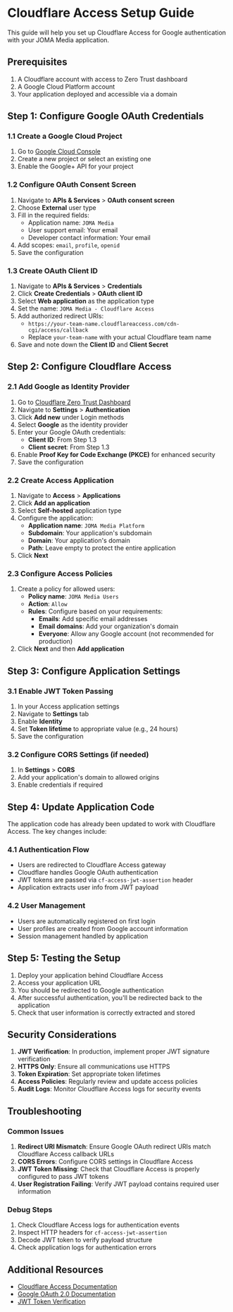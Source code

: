 # Cloudflare Access Setup Guide

This guide will help you set up Cloudflare Access for Google authentication with your JOMA Media application.

## Prerequisites

1. A Cloudflare account with access to Zero Trust dashboard
2. A Google Cloud Platform account
3. Your application deployed and accessible via a domain

## Step 1: Configure Google OAuth Credentials

### 1.1 Create a Google Cloud Project
1. Go to [Google Cloud Console](https://console.cloud.google.com/)
2. Create a new project or select an existing one
3. Enable the Google+ API for your project

### 1.2 Configure OAuth Consent Screen
1. Navigate to **APIs & Services** > **OAuth consent screen**
2. Choose **External** user type
3. Fill in the required fields:
   - Application name: `JOMA Media`
   - User support email: Your email
   - Developer contact information: Your email
4. Add scopes: `email`, `profile`, `openid`
5. Save the configuration

### 1.3 Create OAuth Client ID
1. Navigate to **APIs & Services** > **Credentials**
2. Click **Create Credentials** > **OAuth client ID**
3. Select **Web application** as the application type
4. Set the name: `JOMA Media - Cloudflare Access`
5. Add authorized redirect URIs:
   - `https://your-team-name.cloudflareaccess.com/cdn-cgi/access/callback`
   - Replace `your-team-name` with your actual Cloudflare team name
6. Save and note down the **Client ID** and **Client Secret**

## Step 2: Configure Cloudflare Access

### 2.1 Add Google as Identity Provider
1. Go to [Cloudflare Zero Trust Dashboard](https://dash.teams.cloudflare.com/)
2. Navigate to **Settings** > **Authentication**
3. Click **Add new** under Login methods
4. Select **Google** as the identity provider
5. Enter your Google OAuth credentials:
   - **Client ID**: From Step 1.3
   - **Client secret**: From Step 1.3
6. Enable **Proof Key for Code Exchange (PKCE)** for enhanced security
7. Save the configuration

### 2.2 Create Access Application
1. Navigate to **Access** > **Applications**
2. Click **Add an application**
3. Select **Self-hosted** application type
4. Configure the application:
   - **Application name**: `JOMA Media Platform`
   - **Subdomain**: Your application's subdomain
   - **Domain**: Your application's domain
   - **Path**: Leave empty to protect the entire application
5. Click **Next**

### 2.3 Configure Access Policies
1. Create a policy for allowed users:
   - **Policy name**: `JOMA Media Users`
   - **Action**: `Allow`
   - **Rules**: Configure based on your requirements:
     - **Emails**: Add specific email addresses
     - **Email domains**: Add your organization's domain
     - **Everyone**: Allow any Google account (not recommended for production)
2. Click **Next** and then **Add application**

## Step 3: Configure Application Settings

### 3.1 Enable JWT Token Passing
1. In your Access application settings
2. Navigate to **Settings** tab
3. Enable **Identity**
4. Set **Token lifetime** to appropriate value (e.g., 24 hours)
5. Save the configuration

### 3.2 Configure CORS Settings (if needed)
1. In **Settings** > **CORS**
2. Add your application's domain to allowed origins
3. Enable credentials if required

## Step 4: Update Application Code

The application code has already been updated to work with Cloudflare Access. The key changes include:

### 4.1 Authentication Flow
- Users are redirected to Cloudflare Access gateway
- Cloudflare handles Google OAuth authentication
- JWT tokens are passed via `cf-access-jwt-assertion` header
- Application extracts user info from JWT payload

### 4.2 User Management
- Users are automatically registered on first login
- User profiles are created from Google account information
- Session management handled by application

## Step 5: Testing the Setup

1. Deploy your application behind Cloudflare Access
2. Access your application URL
3. You should be redirected to Google authentication
4. After successful authentication, you'll be redirected back to the application
5. Check that user information is correctly extracted and stored

## Security Considerations

1. **JWT Verification**: In production, implement proper JWT signature verification
2. **HTTPS Only**: Ensure all communications use HTTPS
3. **Token Expiration**: Set appropriate token lifetimes
4. **Access Policies**: Regularly review and update access policies
5. **Audit Logs**: Monitor Cloudflare Access logs for security events

## Troubleshooting

### Common Issues

1. **Redirect URI Mismatch**: Ensure Google OAuth redirect URIs match Cloudflare Access callback URLs
2. **CORS Errors**: Configure CORS settings in Cloudflare Access
3. **JWT Token Missing**: Check that Cloudflare Access is properly configured to pass JWT tokens
4. **User Registration Failing**: Verify JWT payload contains required user information

### Debug Steps

1. Check Cloudflare Access logs for authentication events
2. Inspect HTTP headers for `cf-access-jwt-assertion`
3. Decode JWT token to verify payload structure
4. Check application logs for authentication errors

## Additional Resources

- [Cloudflare Access Documentation](https://developers.cloudflare.com/cloudflare-one/identity/idp-integration/google/)
- [Google OAuth 2.0 Documentation](https://developers.google.com/identity/protocols/oauth2)
- [JWT Token Verification](https://developers.cloudflare.com/cloudflare-one/identity/authorization-cookie/validating-json/)